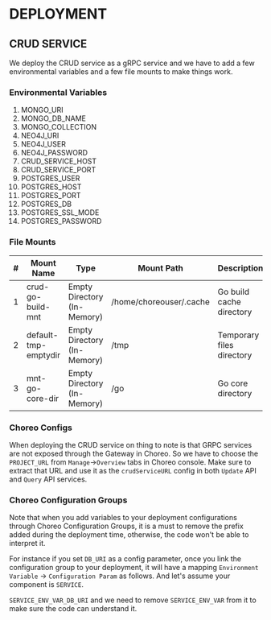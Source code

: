 # DEPLOYMENT

## CRUD SERVICE

We deploy the CRUD service as a gRPC service and we have to add a few environmental variables 
and a few file mounts to make things work. 

### Environmental Variables 

1. MONGO_URI
2. MONGO_DB_NAME
3. MONGO_COLLECTION
4. NEO4J_URI
5. NEO4J_USER
6. NEO4J_PASSWORD
7. CRUD_SERVICE_HOST
8. CRUD_SERVICE_PORT
9. POSTGRES_USER
10. POSTGRES_HOST
11. POSTGRES_PORT
12. POSTGRES_DB
13. POSTGRES_SSL_MODE
14. POSTGRES_PASSWORD

### File Mounts

| # | Mount Name | Type | Mount Path | Description |
|---|------------|------|------------|-------------|
| 1 | crud-go-build-mnt | Empty Directory (In-Memory) | /home/choreouser/.cache | Go build cache directory |
| 2 | default-tmp-emptydir | Empty Directory (In-Memory) | /tmp | Temporary files directory |
| 3 | mnt-go-core-dir | Empty Directory (In-Memory) | /go | Go core directory |

### Choreo Configs

When deploying the CRUD service on thing to note is that GRPC services are not exposed through the Gateway in Choreo. So we have to choose the `PROJECT_URL` from `Manage`->`Overview` tabs in Choreo
console. Make sure to extract that URL and use it as the `crudServiceURL` config in both `Update` API and
`Query` API services.

### Choreo Configuration Groups

Note that when you add variables to your deployment configurations through Choreo Configuration Groups, 
it is a must to remove the prefix added during the deployment time, otherwise, the code won't be able to interpret it. 

For instance if you set `DB_URI` as a config parameter, once you link the configuration group to your deployment, it will have a mapping `Environment Variable` -> `Configuration Param` as follows. And let's assume your component is `SERVICE`.

`SERVICE_ENV_VAR_DB_URI` and we need to remove `SERVICE_ENV_VAR` from it to make sure the code can understand it.